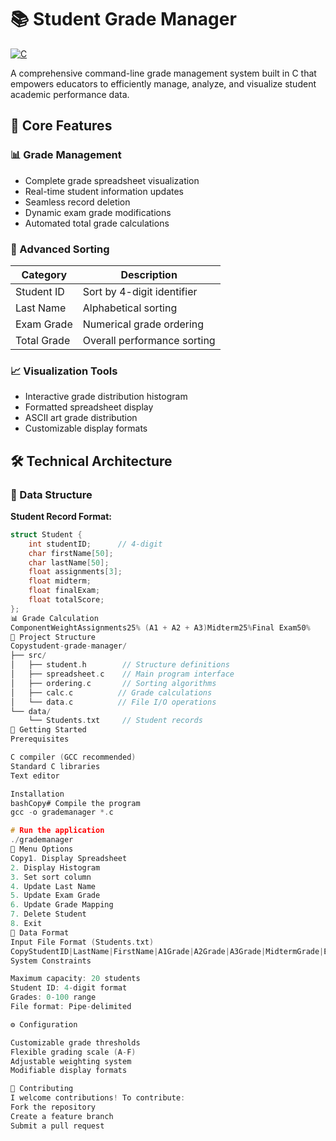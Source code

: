 # 📚 Student Grade Manager
[![C](https://img.shields.io/badge/C-00599C?style=flat&logo=c&logoColor=white)](https://gcc.gnu.org/)

A comprehensive command-line grade management system built in C that empowers educators to efficiently manage, analyze, and visualize student academic performance data.

## 🎯 Core Features

### 📊 Grade Management
- Complete grade spreadsheet visualization
- Real-time student information updates
- Seamless record deletion
- Dynamic exam grade modifications
- Automated total grade calculations

### 🔄 Advanced Sorting
| Category | Description |
|----------|-------------|
| Student ID | Sort by 4-digit identifier |
| Last Name | Alphabetical sorting |
| Exam Grade | Numerical grade ordering |
| Total Grade | Overall performance sorting |

### 📈 Visualization Tools
- Interactive grade distribution histogram
- Formatted spreadsheet display
- ASCII art grade distribution
- Customizable display formats

## 🛠️ Technical Architecture

### 📁 Data Structure
**Student Record Format:**
```c
struct Student {
    int studentID;      // 4-digit
    char firstName[50];
    char lastName[50];
    float assignments[3];
    float midterm;
    float finalExam;
    float totalScore;
};
📊 Grade Calculation
ComponentWeightAssignments25% (A1 + A2 + A3)Midterm25%Final Exam50%
📂 Project Structure
Copystudent-grade-manager/
├── src/
│   ├── student.h        // Structure definitions
│   ├── spreadsheet.c    // Main program interface
│   ├── ordering.c       // Sorting algorithms
│   ├── calc.c          // Grade calculations
│   └── data.c          // File I/O operations
└── data/
    └── Students.txt     // Student records
🚀 Getting Started
Prerequisites

C compiler (GCC recommended)
Standard C libraries
Text editor

Installation
bashCopy# Compile the program
gcc -o grademanager *.c

# Run the application
./grademanager
📌 Menu Options
Copy1. Display Spreadsheet
2. Display Histogram
3. Set sort column
4. Update Last Name
5. Update Exam Grade
6. Update Grade Mapping
7. Delete Student
8. Exit
📄 Data Format
Input File Format (Students.txt)
CopyStudentID|LastName|FirstName|A1Grade|A2Grade|A3Grade|MidtermGrade|ExamGrade
System Constraints

Maximum capacity: 20 students
Student ID: 4-digit format
Grades: 0-100 range
File format: Pipe-delimited

⚙️ Configuration

Customizable grade thresholds
Flexible grading scale (A-F)
Adjustable weighting system
Modifiable display formats

🤝 Contributing
I welcome contributions! To contribute:
Fork the repository
Create a feature branch
Submit a pull request
